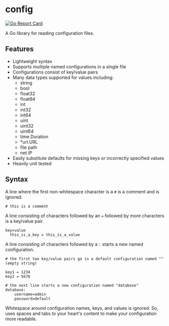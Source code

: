 # config
[![Go Report Card](https://goreportcard.com/badge/github.com/jgpruitt/config)](https://goreportcard.com/report/github.com/jgpruitt/config)

A Go library for reading configuration files.

## Features

* Lightweight syntax
* Supports multiple named configurations in a single file
* Configurations consist of key/value pairs
* Many data types supported for values including:
    * string
    * bool
    * float32
    * float64
    * int
    * int32
    * int64
    * uint
    * uint32
    * uint64
    * time.Duration
    * *url.URL
    * file path
    * net.IP
* Easily substitute defaults for missing keys or incorrectly specified values
* Heavily unit tested

## Syntax

A line where the first non-whitespace character is a ``#`` is a comment and is ignored. 

```# this is a comment```

A line consisting of characters followed by an ``=`` followed by more characters is a key/value pair.

```
key=value
  this_is_a_key = this_is_a_value
```

A line consisting of characters followed by a ``:`` starts a new named configuration.

```
# the first two key/value pairs go in a default configuration named "" (empty string)

key1 = 1234
key2 = 5678

# the next line starts a new configuration named "database"
database:
    username=admin
    password=default

```

Whitespace around configuration names, keys, and values is ignored. So, uses spaces and tabs to your heart's content
to make your configuration more readable.
